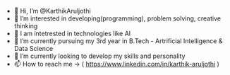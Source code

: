 - 👋 Hi, I’m @KarthikAruljothi
- 👀 I’m interested in developing(programming), problem solving, creative thinking
- 👀 I am intetrested in technologies like AI
- 🌱 I’m currently pursuing my 3rd year in B.Tech - Artrificial Intelligence & Data Science
- 💞️ I’m currently looking to develop my skills and personality
- 📫 How to reach me -> ( https://www.linkedin.com/in/karthik-aruljothi )

<!---
KarthikAruljothi/KarthikAruljothi is a ✨ special ✨ repository because its `README.md` (this file) appears on your GitHub profile.
You can click the Preview link to take a look at your changes.
--->
